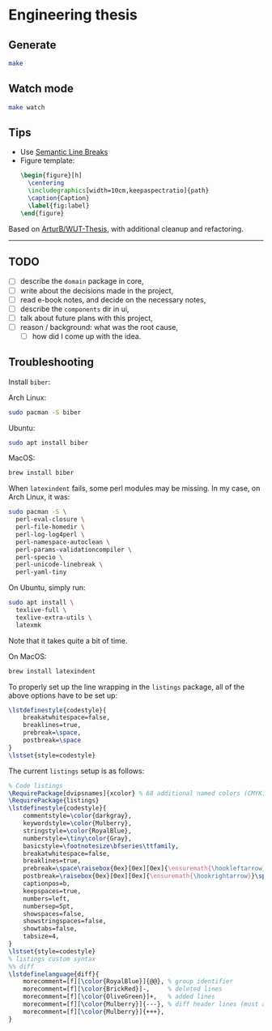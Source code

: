 # Engineering thesis

## Generate

```sh
make
```

## Watch mode

```sh
make watch
```

## Tips

- Use [Semantic Line Breaks](https://sembr.org/)
- Figure template:
  ```latex
  \begin{figure}[h]
    \centering
    \includegraphics[width=10cm,keepaspectratio]{path}
    \caption{Caption}
    \label{fig:label}
  \end{figure}
  ```

Based on [ArturB/WUT-Thesis](https://github.com/ArturB/WUT-Thesis),
with additional cleanup and refactoring.

---

## TODO

- [ ] describe the `domain` package in core,
- [ ] write about the decisions made in the project,
- [ ] read e-book notes, and decide on the necessary notes,
- [ ] describe the `components` dir in ui,
- [ ] talk about future plans with this project,
- [ ] reason / background: what was the root cause,
  - [ ] how did I come up with the idea.

## Troubleshooting

Install `biber`:

Arch Linux:

```sh
sudo pacman -S biber
```

Ubuntu:

```sh
sudo apt install biber
```

MacOS:

```sh
brew install biber
```

When `latexindent` fails, some perl modules may be missing.
In my case, on Arch Linux, it was:

```sh
sudo pacman -S \
  perl-eval-closure \
  perl-file-homedir \
  perl-log-log4perl \
  perl-namespace-autoclean \
  perl-params-validationcompiler \
  perl-specio \
  perl-unicode-linebreak \
  perl-yaml-tiny
```

On Ubuntu, simply run:

```sh
sudo apt install \
  texlive-full \
  texlive-extra-utils \
  latexmk
```

Note that it takes quite a bit of time.

On MacOS:

```sh
brew install latexindent
```

To properly set up the line wrapping in the `listings` package,
all of the above options have to be set up:

```latex
\lstdefinestyle{codestyle}{
    breakatwhitespace=false,
    breaklines=true,
    prebreak=\space,
    postbreak=\space
}
\lstset{style=codestyle}
```

The current `listings` setup is as follows:

```latex
% Code listings
\RequirePackage[dvipsnames]{xcolor} % 68 additional named colors (CMYK)
\RequirePackage{listings}
\lstdefinestyle{codestyle}{
    commentstyle=\color{darkgray},
    keywordstyle=\color{Mulberry},
    stringstyle=\color{RoyalBlue},
    numberstyle=\tiny\color{Gray},
    basicstyle=\footnotesize\bfseries\ttfamily,
    breakatwhitespace=false,
    breaklines=true,
    prebreak=\space\raisebox{0ex}[0ex][0ex]{\ensuremath{\hookleftarrow}},
    postbreak=\raisebox{0ex}[0ex][0ex]{\ensuremath{\hookrightarrow}}\space,
    captionpos=b,
    keepspaces=true,
    numbers=left,
    numbersep=5pt,
    showspaces=false,
    showstringspaces=false,
    showtabs=false,
    tabsize=4,
}
\lstset{style=codestyle}
% listings custom syntax
%% diff
\lstdefinelanguage{diff}{
    morecomment=[f][\color{RoyalBlue}]{@@}, % group identifier
    morecomment=[f][\color{BrickRed}]-,     % deleted lines
    morecomment=[f][\color{OliveGreen}]+,   % added lines
    morecomment=[f][\color{Mulberry}]{---}, % diff header lines (must appear after +,-)
    morecomment=[f][\color{Mulberry}]{+++},
}
```

